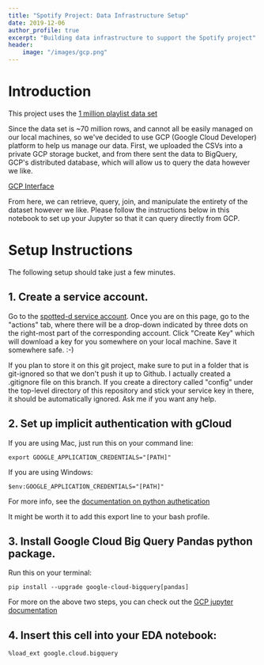 ```yaml
---
title: "Spotify Project: Data Infrastructure Setup"
date: 2019-12-06
author_profile: true
excerpt: "Building data infrastructure to support the Spotify project"
header:
    image: "/images/gcp.png"
---
```

# Introduction

This project uses the [1 million playlist data set](https://recsys-challenge.spotify.com/)

Since the data set is ~70 million rows, and cannot all be easily managed on our local machines, so we've decided to use GCP (Google Cloud Developer) platform to help us manage our data. First, we uploaded the CSVs into a private GCP storage bucket, and from there sent the data to BigQuery, GCP's distributed database, which will allow us to query the data however we like.

[GCP Interface](https://console.cloud.google.com/bigquery?folder=&organizationId=&project=spotted-d&p=spotted-d&d=playlist_songs&t=playlist_songs&page=table)

From here, we can retrieve, query, join, and manipulate the entirety of the dataset however we like. Please follow the instructions below in this notebook to set up your Jupyter so that it can query directly from GCP.

# Setup Instructions

The following setup should take just a few minutes.

## 1. Create a service account. 
Go to the [spotted-d service account](https://console.cloud.google.com/iam-admin/serviceaccounts?project=spotted-d). Once you are on this page, go to the "actions" tab, where there will be a drop-down indicated by three dots on the right-most part of the corresponding account. Click "Create Key" which will download a key for you somewhere on your local machine. Save it somewhere safe. :-)  

If you plan to store it on this git project, make sure to put in a folder that is git-ignored so that we don't push it up to Github. I actually created a .gitignore file on this branch. If you create a directory called "config" under the top-level directory of this repository and stick your service key in there, it should be automatically ignored. Ask me if you want any help.

## 2. Set up implicit authentication with gCloud
If you are using Mac, just run this on your command line:

`export GOOGLE_APPLICATION_CREDENTIALS="[PATH]"`

If you are using Windows:

`$env:GOOGLE_APPLICATION_CREDENTIALS="[PATH]"`

For more info, see the [documentation on python authetication](https://cloud.google.com/docs/authentication/getting-started#auth-cloud-implicit-python)

It might be worth it to add this export line to your bash profile.

## 3. Install Google Cloud Big Query Pandas python package.

Run this on your terminal:

`pip install --upgrade google-cloud-bigquery[pandas]`

For more on the above two steps, you can check out the [GCP jupyter documentation](https://cloud.google.com/bigquery/docs/visualize-jupyter)

## 4. Insert this cell into your EDA notebook:
`%load_ext google.cloud.bigquery`